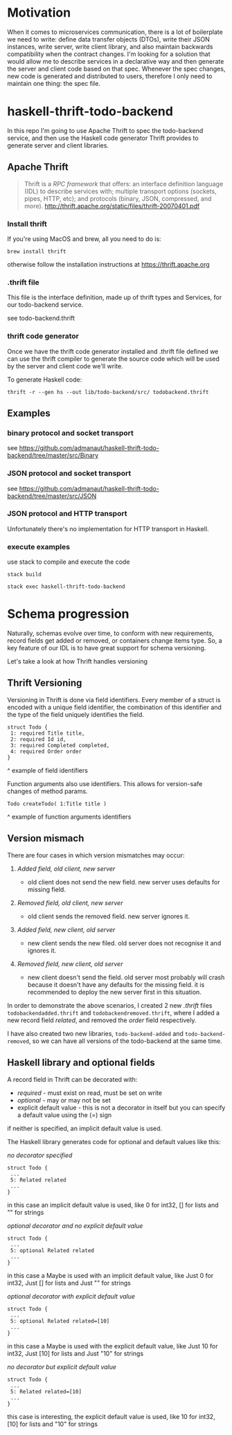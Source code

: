 # Motivation

When it comes to microservices communication, there is a lot of boilerplate we need to write:
define data transfer objects (DTOs), write their JSON instances, write server, write client
library, and also maintain backwards compatibility when the contract changes.
I'm looking for a solution that would allow me to describe services in a declarative way and
then generate the server and client code based on that spec. Whenever the spec changes,
new code is generated and distributed to users, therefore I only need to maintain
one thing: the spec file.

# haskell-thrift-todo-backend

In this repo I'm going to use Apache Thrift to spec the todo-backend service, and then
use the Haskell code generator Thrift provides to generate server and client libraries.

## Apache Thrift

> Thrift is a _RPC framework_ that offers: an interface definition language (IDL) to describe
> services with; multiple transport options (sockets, pipes, HTTP, etc); and protocols
> (binary, JSON, compressed, and more). http://thrift.apache.org/static/files/thrift-20070401.pdf

### Install thrift

If you're using MacOS and brew, all you need to do is:

```
brew install thrift
```

otherwise follow the installation instructions at https://thrift.apache.org

### .thrift file

This file is the interface definition, made up of thrift types and Services, for
our todo-backend service.

see todo-backend.thrift

### thrift code generator

Once we have the thrift code generator installed and .thrift file defined we can use
the thrift compiler to generate the source code which will be used by the server
and client code we'll write.

To generate Haskell code:

```
thrift -r --gen hs --out lib/todo-backend/src/ todobackend.thrift
```

## Examples

### binary protocol and socket transport

see https://github.com/admanaut/haskell-thrift-todo-backend/tree/master/src/Binary

### JSON protocol and socket transport

see https://github.com/admanaut/haskell-thrift-todo-backend/tree/master/src/JSON

### JSON protocol and HTTP transport

Unfortunately there's no implementation for HTTP transport in Haskell.

### execute examples

use stack to compile and execute the code

```
stack build
```

```
stack exec haskell-thrift-todo-backend
```

# Schema progression

Naturally, schemas evolve over time, to conform with new requirements, record fields
get added or removed, or containers change items type. So, a key feature of our IDL
is to have great support for schema versioning.

Let's take a look at how Thrift handles versioning

## Thrift Versioning

Versioning in Thrift is done via field identifiers. Every member of a struct is encoded
with a unique field identifier, the combination of this identifier and the type of the
field uniquely identifies the field.

```
struct Todo {
 1: required Title title,
 2: required Id id,
 3: required Completed completed,
 4: required Order order
}
```

^ example of field identifiers

Function arguments also use identifiers. This allows for version-safe changes of method params.

```Todo createTodo( 1:Title title )```

^ example of function arguments identifiers

## Version mismach

There are four cases in which version mismatches may occur:

1. _Added field, old client, new server_
   - old client does not send the new field. new server uses defaults for missing field.

2. _Removed field, old client, new server_
   - old client sends the removed field. new server ignores it.

3. _Added field, new client, old server_
   - new client sends the new filed. old server does not recognise it and ignores it.

4. _Removed field, new client, old server_
   - new client doesn't send the field. old server most probably will crash
   because it doesn't have any defaults for the missing field.
   it is recommended to deploy the new server first in this situation.

In order to demonstrate the above scenarios, I created 2 new _.thrift_ files
`todobackendadded.thrift` and `todobackendremoved.thrift`, where I added a new record
field _related_, and removed the _order_ field respectively.

I have also created two new libraries, `todo-backend-added` and `todo-backend-removed`, so we can
have all versions of the todo-backend at the same time.

## Haskell library and optional fields

A record field in Thrift can be decorated with:

* _required_ - must exist on read, must be set on write
* _optional_ - may or may not be set
* explicit default value - this is not a decorator in itself but you can specify a default value using the (=) sign

if neither is specified, an implicit default value is used.

The Haskell library generates code for optional and default values like this:

*no decorator specified*

```
struct Todo {
 ...
 5: Related related
 ...
}
```

in this case an implicit default value is used,
like 0 for int32, [] for lists and "" for strings

*optional decorator and no explicit default value*

```
struct Todo {
 ...
 5: optional Related related
 ...
}
```

in this case a Maybe is used with an implicit default value,
like Just 0 for int32, Just [] for lists and Just "" for strings

*optional decorator with explicit default value*

```
struct Todo {
 ...
 5: optional Related related=[10]
 ...
}
```

in this case a Maybe is used with the explicit default value,
like Just 10 for int32, Just [10] for lists and Just "10" for strings

*no decorator but explicit default value*

```
struct Todo {
 ...
 5: Related related=[10]
 ...
}
```

this case is interesting, the explicit default value is used,
like 10 for int32, [10] for lists and "10" for strings
